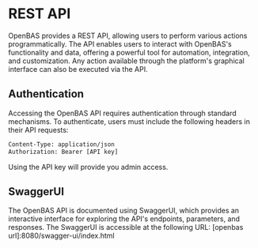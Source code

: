 # REST API
OpenBAS provides a REST API, allowing users to perform various actions programmatically. The API enables users to interact with OpenBAS's functionality and data, offering a powerful tool for automation, integration, and customization. Any action available through the platform's graphical interface can also be executed via the API.


## Authentication

Accessing the OpenBAS API requires authentication through standard mechanisms. To authenticate, users must include the following headers in their API requests:


```html
Content-Type: application/json
Authorization: Bearer [API key]
```

Using the API key will provide you admin access.

## SwaggerUI

The OpenBAS API is documented using SwaggerUI, which provides an interactive interface for exploring the API's endpoints, parameters, and responses. The SwaggerUI is accessible at the following URL: [openbas url]:8080/swagger-ui/index.html

